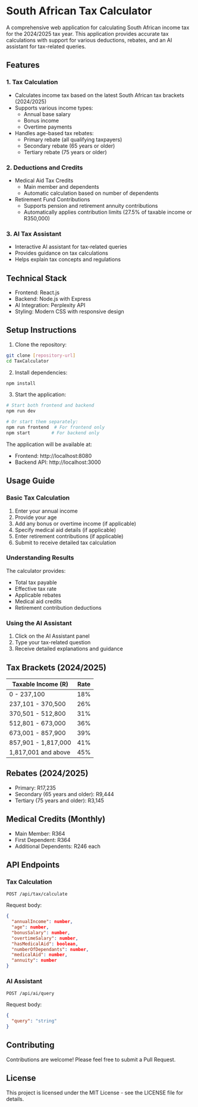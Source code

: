 # South African Tax Calculator

A comprehensive web application for calculating South African income tax for the 2024/2025 tax year. This application provides accurate tax calculations with support for various deductions, rebates, and an AI assistant for tax-related queries.

## Features

### 1. Tax Calculation
- Calculates income tax based on the latest South African tax brackets (2024/2025)
- Supports various income types:
  - Annual base salary
  - Bonus income
  - Overtime payments
- Handles age-based tax rebates:
  - Primary rebate (all qualifying taxpayers)
  - Secondary rebate (65 years or older)
  - Tertiary rebate (75 years or older)

### 2. Deductions and Credits
- Medical Aid Tax Credits
  - Main member and dependents
  - Automatic calculation based on number of dependents
- Retirement Fund Contributions
  - Supports pension and retirement annuity contributions
  - Automatically applies contribution limits (27.5% of taxable income or R350,000)

### 3. AI Tax Assistant
- Interactive AI assistant for tax-related queries
- Provides guidance on tax calculations
- Helps explain tax concepts and regulations

## Technical Stack

- Frontend: React.js
- Backend: Node.js with Express
- AI Integration: Perplexity API
- Styling: Modern CSS with responsive design

## Setup Instructions

1. Clone the repository:
```bash
git clone [repository-url]
cd TaxCalculator
```

2. Install dependencies:
```bash
npm install
```

3. Start the application:
```bash
# Start both frontend and backend
npm run dev

# Or start them separately:
npm run frontend  # For frontend only
npm start        # For backend only
```

The application will be available at:
- Frontend: http://localhost:8080
- Backend API: http://localhost:3000

## Usage Guide

### Basic Tax Calculation

1. Enter your annual income
2. Provide your age
3. Add any bonus or overtime income (if applicable)
4. Specify medical aid details (if applicable)
5. Enter retirement contributions (if applicable)
6. Submit to receive detailed tax calculation

### Understanding Results

The calculator provides:
- Total tax payable
- Effective tax rate
- Applicable rebates
- Medical aid credits
- Retirement contribution deductions

### Using the AI Assistant

1. Click on the AI Assistant panel
2. Type your tax-related question
3. Receive detailed explanations and guidance

## Tax Brackets (2024/2025)

| Taxable Income (R) | Rate |
|-------------------|------|
| 0 - 237,100 | 18% |
| 237,101 - 370,500 | 26% |
| 370,501 - 512,800 | 31% |
| 512,801 - 673,000 | 36% |
| 673,001 - 857,900 | 39% |
| 857,901 - 1,817,000 | 41% |
| 1,817,001 and above | 45% |

## Rebates (2024/2025)

- Primary: R17,235
- Secondary (65 years and older): R9,444
- Tertiary (75 years and older): R3,145

## Medical Credits (Monthly)

- Main Member: R364
- First Dependent: R364
- Additional Dependents: R246 each

## API Endpoints

### Tax Calculation
```
POST /api/tax/calculate
```
Request body:
```json
{
  "annualIncome": number,
  "age": number,
  "bonusSalary": number,
  "overtimeSalary": number,
  "hasMedicalAid": boolean,
  "numberOfDependants": number,
  "medicalAid": number,
  "annuity": number
}
```

### AI Assistant
```
POST /api/ai/query
```
Request body:
```json
{
  "query": "string"
}
```

## Contributing

Contributions are welcome! Please feel free to submit a Pull Request.

## License

This project is licensed under the MIT License - see the LICENSE file for details.
